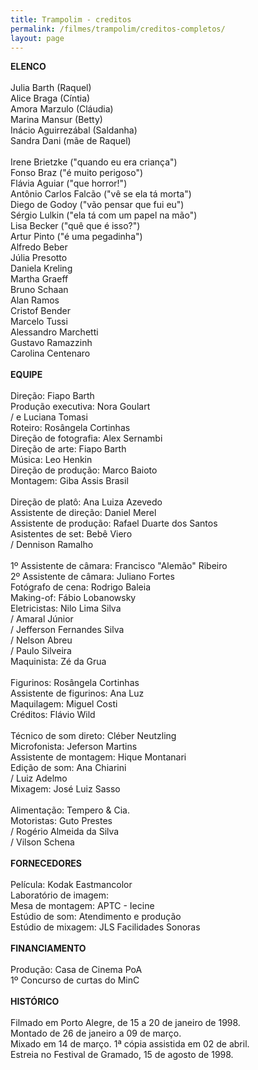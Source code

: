 ```yaml
---
title: Trampolim - creditos
permalink: /filmes/trampolim/creditos-completos/
layout: page
---
```

**ELENCO**\
\
Julia Barth (Raquel)\
Alice Braga (Cíntia)\
Amora Marzulo (Cláudia)\
Marina Mansur (Betty)\
Inácio Aguirrezábal (Saldanha)\
Sandra Dani (mãe de Raquel)\
\
Irene Brietzke ("quando eu era criança")\
Fonso Braz ("é muito perigoso")\
Flávia Aguiar ("que horror!")\
Antônio Carlos Falcão ("vê se ela tá morta")\
Diego de Godoy ("vão pensar que fui eu")\
Sérgio Lulkin ("ela tá com um papel na mão")\
Lisa Becker ("quê que é isso?")\
Artur Pinto ("é uma pegadinha")\
Alfredo Beber\
Júlia Presotto\
Daniela Kreling\
Martha Graeff\
Bruno Schaan\
Alan Ramos\
Cristof Bender\
Marcelo Tussi\
Alessandro Marchetti\
Gustavo Ramazzinh\
Carolina Centenaro\
 \
**EQUIPE**\
\
Direção: Fiapo Barth\
Produção executiva: Nora Goulart\
/ e Luciana Tomasi\
Roteiro: Rosângela Cortinhas\
Direção de fotografia: Alex Sernambi\
Direção de arte: Fiapo Barth\
Música: Leo Henkin\
Direção de produção: Marco Baioto\
Montagem: Giba Assis Brasil\
\
Direção de platô: Ana Luiza Azevedo\
Assistente de direção: Daniel Merel\
Assistente de produção: Rafael Duarte dos Santos\
Asistentes de set: Bebê Viero\
/ Dennison Ramalho\
\
1º Assistente de câmara: Francisco "Alemão" Ribeiro\
2º Assistente de câmara: Juliano Fortes\
Fotógrafo de cena: Rodrigo Baleia\
Making-of: Fábio Lobanowsky\
Eletricistas: Nilo Lima Silva\
/ Amaral Júnior\
/ Jefferson Fernandes Silva\
/ Nelson Abreu\
/ Paulo Silveira\
Maquinista: Zé da Grua\
\
Figurinos: Rosângela Cortinhas\
Assistente de figurinos: Ana Luz\
Maquilagem: Miguel Costi\
Créditos: Flávio Wild\
\
Técnico de som direto: Cléber Neutzling\
Microfonista: Jeferson Martins\
Assistente de montagem: Hique Montanari\
Edição de som: Ana Chiarini\
/ Luiz Adelmo\
Mixagem: José Luiz Sasso\
\
Alimentação: Tempero & Cia.\
Motoristas: Guto Prestes\
/ Rogério Almeida da Silva\
/ Vilson Schena\
\
**FORNECEDORES**\
\
Película: Kodak Eastmancolor\
Laboratório de imagem:\
Mesa de montagem: APTC - Iecine\
Estúdio de som: Atendimento e produção\
Estúdio de mixagem: JLS Facilidades Sonoras\
\
**FINANCIAMENTO**\
\
Produção: Casa de Cinema PoA\
1º Concurso de curtas do MinC\
\
**HISTÓRICO**\
\
Filmado em Porto Alegre, de 15 a 20 de janeiro de 1998.\
Montado de 26 de janeiro a 09 de março.\
Mixado em 14 de março. 1ª cópia assistida em 02 de abril.\
Estreia no Festival de Gramado, 15 de agosto de 1998.